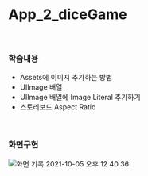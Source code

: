 # App_2_diceGame

<br>

### 학습내용
- Assets에 이미지 추가하는 방법
- UIImage 배열
- UIImage 배열에 Image Literal 추가하기
- 스토리보드 Aspect Ratio
<br>

### 화면구현
![화면 기록 2021-10-05 오후 12 40 36](https://user-images.githubusercontent.com/65153742/135956745-68cde9e2-faf9-42e8-b3c4-acdc5dcb5fcc.gif)
